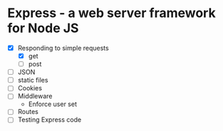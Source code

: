 Express - a web server framework for Node JS
============================================

* [x] Responding to simple requests
  * [x] get
  * [ ] post
* [ ] JSON
* [ ] static files
* [ ] Cookies
* [ ] Middleware
  * Enforce user set
* [ ] Routes
* [ ] Testing Express code
